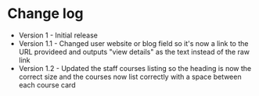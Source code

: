 # Change log



* Version 1  -  Initial release&#x20;
* Version 1.1  -  Changed user website or blog field so it's now a link to the URL provideed and outputs "view details" as the text instead of the raw link&#x20;
* Version 1.2  -  Updated the staff courses listing so the heading is now the correct size and the courses now list correctly with a space between each course card&#x20;
